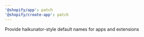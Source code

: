 ```yaml
---
'@shopify/app': patch
'@shopify/create-app': patch
---
```


Provide haikunator-style default names for apps and extensions
